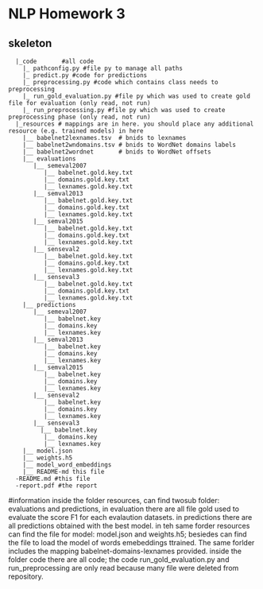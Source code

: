 # NLP Homework 3

## skeleton
      |_code       #all code 
        |_ pathconfig.py #file py to manage all paths
        |_ predict.py #code for predictions
        |_ preprocessing.py #code which contains class needs to preprocessing
        |_ run_gold_evaluation.py #file py which was used to create gold file for evaluation (only read, not run)
        |_ run_preprocessing.py #file py which was used to create preprocessing phase (only read, not run)
      |_resources # mappings are in here. you should place any additional resource (e.g. trained models) in here
        |__ babelnet2lexnames.tsv  # bnids to lexnames
        |__ babelnet2wndomains.tsv # bnids to WordNet domains labels
        |__ babelnet2wordnet       # bnids to WordNet offsets
        |__ evaluations
           |__ semeval2007
              |__ babelnet.gold.key.txt
              |__ domains.gold.key.txt
              |__ lexnames.gold.key.txt
           |__ semval2013
              |__ babelnet.gold.key.txt
              |__ domains.gold.key.txt
              |__ lexnames.gold.key.txt
           |__ semval2015
              |__ babelnet.gold.key.txt
              |__ domains.gold.key.txt
              |__ lexnames.gold.key.txt
           |__ senseval2
              |__ babelnet.gold.key.txt
              |__ domains.gold.key.txt
              |__ lexnames.gold.key.txt
           |__ senseval3
              |__ babelnet.gold.key.txt
              |__ domains.gold.key.txt
              |__ lexnames.gold.key.txt
        |__ predictions
           |__ semeval2007
              |__ babelnet.key
              |__ domains.key
              |__ lexnames.key
           |__ semval2013
              |__ babelnet.key
              |__ domains.key
              |__ lexnames.key
           |__ semval2015
              |__ babelnet.key
              |__ domains.key
              |__ lexnames.key
           |__ senseval2
              |__ babelnet.key
              |__ domains.key
              |__ lexnames.key
           |__ senseval3
             |__ babelnet.key
              |__ domains.key
              |__ lexnames.key
        |__ model.json
        |__ weights.h5
        |__ model_word_embeddings
        |__ README-md this file
      -README.md #this file
      -report.pdf #the report 

  
 #information
 inside the folder resources, can find twosub folder:
 evaluations and predictions, in evaluation there are all 
 file gold used to evaluate the score F1 for each evalaution datasets.
 in predictions there are all predictions obtained with the best model.
 in teh same forder resources can find the file for model: model.json and
 weights.h5; besiedes can find the file to load the model of words emebeddings ttrained. The same forlder 
 includes the mapping babelnet-domains-lexnames provided.
 inside the folder code there are all code; the code run_gold_evaluation.py
 and run_preprocessing are only read because many file were deleted from repository.

 

```

